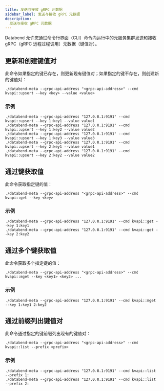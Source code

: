 ```yaml
---
title: 发送与接收 gRPC 元数据
sidebar_label: 发送与接收 gRPC 元数据
description: 
  发送与接收 gRPC 元数据
---
```


Databend 允许您通过命令行界面（CLI）命令向运行中的元服务集群发送和接收 gRPC（gRPC 远程过程调用）元数据（键值对）。

## 更新和创建键值对

此命令如果指定的键已存在，则更新现有键值对；如果指定的键不存在，则创建新的键值对：

```shell
./databend-meta --grpc-api-address "<grpc-api-address>" --cmd kvapi::upsert --key <key> --value <value>
```

### 示例

```shell
./databend-meta --grpc-api-address "127.0.0.1:9191" --cmd kvapi::upsert --key 1:key1 --value value1
./databend-meta --grpc-api-address "127.0.0.1:9191" --cmd kvapi::upsert --key 1:key2 --value value2
./databend-meta --grpc-api-address "127.0.0.1:9191" --cmd kvapi::upsert --key 1:key3 --value value3
./databend-meta --grpc-api-address "127.0.0.1:9191" --cmd kvapi::upsert --key 2:key1 --value value1
./databend-meta --grpc-api-address "127.0.0.1:9191" --cmd kvapi::upsert --key 2:key2 --value value2
```

## 通过键获取值

此命令获取指定键的值：

```shell
./databend-meta --grpc-api-address "<grpc-api-address>" --cmd kvapi::get --key <key>
```

### 示例

```shell
./databend-meta --grpc-api-address "127.0.0.1:9191" --cmd kvapi::get --key 1:key1
./databend-meta --grpc-api-address "127.0.0.1:9191" --cmd kvapi::get --key 2:key2
```

## 通过多个键获取值

此命令获取多个指定键的值：

```shell
./databend-meta --grpc-api-address "<grpc-api-address>" --cmd kvapi::mget --key <key1> <key2> ...
```

### 示例

```shell
./databend-meta --grpc-api-address "127.0.0.1:9191" --cmd kvapi::mget --key 1:key1 2:key2
```

## 通过前缀列出键值对

此命令通过指定的键前缀列出现有的键值对：

```shell
./databend-meta --grpc-api-address "<grpc-api-address>" --cmd kvapi::list --prefix <prefix>
```

### 示例

```shell
./databend-meta --grpc-api-address "127.0.0.1:9191" --cmd kvapi::list --prefix 1:
./databend-meta --grpc-api-address "127.0.0.1:9191" --cmd kvapi::list --prefix 2:
```